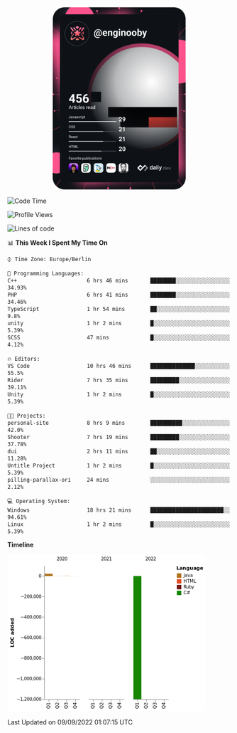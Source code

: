 <p align="center">
<a href="https://app.daily.dev/enginooby"><img src="devcard.svg" width="300" alt="enginooby's Dev Card"/></a>
</p>

<!--START_SECTION:waka-->
![Code Time](http://img.shields.io/badge/Code%20Time-41%20hrs%2044%20mins-blue)

![Profile Views](http://img.shields.io/badge/Profile%20Views-207-blue)

![Lines of code](https://img.shields.io/badge/From%20Hello%20World%20I%27ve%20Written--1%20Million%20lines%20of%20code-blue)

📊 **This Week I Spent My Time On** 

```text
⌚︎ Time Zone: Europe/Berlin

💬 Programming Languages: 
C++                      6 hrs 46 mins       ████████░░░░░░░░░░░░░░░░░   34.93% 
PHP                      6 hrs 41 mins       ████████░░░░░░░░░░░░░░░░░   34.46% 
TypeScript               1 hr 54 mins        ██░░░░░░░░░░░░░░░░░░░░░░░   9.8% 
unity                    1 hr 2 mins         █░░░░░░░░░░░░░░░░░░░░░░░░   5.39% 
SCSS                     47 mins             █░░░░░░░░░░░░░░░░░░░░░░░░   4.12%

🔥 Editors: 
VS Code                  10 hrs 46 mins      ██████████████░░░░░░░░░░░   55.5% 
Rider                    7 hrs 35 mins       █████████░░░░░░░░░░░░░░░░   39.11% 
Unity                    1 hr 2 mins         █░░░░░░░░░░░░░░░░░░░░░░░░   5.39%

🐱‍💻 Projects: 
personal-site            8 hrs 9 mins        ██████████░░░░░░░░░░░░░░░   42.0% 
Shooter                  7 hrs 19 mins       █████████░░░░░░░░░░░░░░░░   37.78% 
dui                      2 hrs 11 mins       ██░░░░░░░░░░░░░░░░░░░░░░░   11.28% 
Untitle Project          1 hr 2 mins         █░░░░░░░░░░░░░░░░░░░░░░░░   5.39% 
pilling-parallax-ori     24 mins             ░░░░░░░░░░░░░░░░░░░░░░░░░   2.12%

💻 Operating System: 
Windows                  18 hrs 21 mins      ███████████████████████░░   94.61% 
Linux                    1 hr 2 mins         █░░░░░░░░░░░░░░░░░░░░░░░░   5.39%

```

**Timeline**

![Chart not found](https://raw.githubusercontent.com/enginooby/enginooby/main/charts/bar_graph.png) 


 Last Updated on 09/09/2022 01:07:15 UTC
<!--END_SECTION:waka-->
